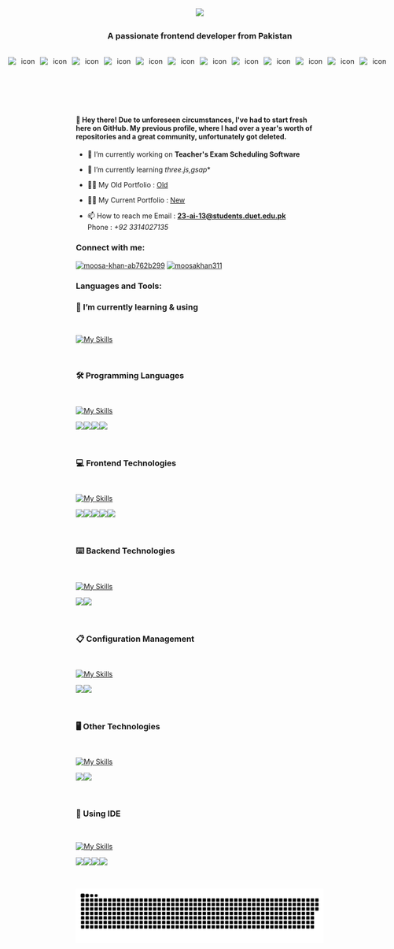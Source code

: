<h1 align="center">
    <img src="https://readme-typing-svg.herokuapp.com/?font=Righteous&size=35&center=true&vCenter=true&width=500&height=70&duration=4000&lines=Hi+There!+👋;+I'm+Moosa+akhi!;" />
</h1>
<h3 align="center">A passionate frontend developer from Pakistan</h3>
 
<br> 
   
<div align="center">
  <!-- 동적 뱃지 -->
  <div style="display: flex; justify-content: center; align-items: flex-end;">
    <img src="https://techstack-generator.vercel.app/cpp-icon.svg" alt="icon" width="65" height="65" /> 
    <img src="https://techstack-generator.vercel.app/java-icon.svg" alt="icon" width="65" height="65" />
    <img src="https://techstack-generator.vercel.app/python-icon.svg" alt="icon" width="65" height="65" />
    <img src="https://techstack-generator.vercel.app/django-icon.svg" alt="icon" width="65" height="65" />
    <img src="https://techstack-generator.vercel.app/mysql-icon.svg" alt="icon" width="65" height="65" />
    <img src="https://techstack-generator.vercel.app/restapi-icon.svg" alt="icon" width="65" height="65" />
    <img src="https://techstack-generator.vercel.app/js-icon.svg" alt="icon" width="65" height="65" />
    <img src="https://techstack-generator.vercel.app/ts-icon.svg" alt="icon" width="65" height="65" />
    <img src="https://techstack-generator.vercel.app/react-icon.svg" alt="icon" width="65" height="65" />
    <img src="https://techstack-generator.vercel.app/webpack-icon.svg" alt="icon" width="65" height="65" />
    <img src="https://techstack-generator.vercel.app/raspberrypi-icon.svg" alt="icon" width="65" height="65" />
    <img src="https://techstack-generator.vercel.app/github-icon.svg" alt="icon" width="65" height="65" />
  </div>
</div>
<br>

<!--
[![trophy](https://github-profile-trophy.vercel.app/?username=sammorozov&title=Stars,Followers,Commits,Repositories,MultipleLang,PullRequest&theme=onedark)](https://github.com/ryo-ma/github-profile-trophy)
-
<div id="header" align="center">
  <img src="https://komarev.com/ghpvc/?username=markrov&style=for-the-badge&color=orange" alt=""/>
</div>-->
<br>

<h4>
👋 Hey there! Due to unforeseen circumstances, I've had to start fresh here on GitHub. My previous profile, where I had over a year's worth of repositories and a great community, unfortunately got deleted.
</h4>

- 🔭 I’m currently working on **Teacher's Exam Scheduling Software**

- 🌱 I’m currently learning *three.js,gsap**

- 👨‍💻 My Old Portfolio :  [Old](https://mooosakhan.github.io/Portfolio/)

- 👨‍💻 My Current Portfolio :  [New](https://mooosakhan.github.io/Portfolio.me/)

- 📫 How to reach me Email : **23-ai-13@students.duet.edu.pk** <br/>
                      Phone : *+92 3314027135*   
  


<h3 align="left">Connect with me:</h3>
<p align="left">
<a href="https://linkedin.com/in/moosa-khan-ab762b299" target="blank"><img align="center" src="https://raw.githubusercontent.com/rahuldkjain/github-profile-readme-generator/master/src/images/icons/Social/linked-in-alt.svg" alt="moosa-khan-ab762b299" height="30" width="40" /></a>
<a href="https://instagram.com/moosakhan311" target="blank"><img align="center" src="https://raw.githubusercontent.com/rahuldkjain/github-profile-readme-generator/master/src/images/icons/Social/instagram.svg" alt="moosakhan311" height="30" width="40" /></a>
</p>

<h3 align="left">Languages and Tools:</h3>

### 🌱 I’m currently learning & using

<br>

<!-- 아이콘 총 모음 -->
[![My Skills](https://skillicons.dev/icons?i=raspberrypi,git,html,js,linux,nodejs,arduino,react,css,cpp,py,mysql,django,bootstrap,c,github,java,threejs,vercel)](https://skillicons.dev)

<br>

### 🛠 Programming Languages

<br>

[![My Skills](https://skillicons.dev/icons?i=js,cpp,ts,py,c)](https://skillicons.dev)

<img src="https://img.shields.io/badge/JavaScript-F7DF1E?style=for-the-badge&logo=JavaScript&logoColor=white"><img src="https://img.shields.io/badge/C++-00599C?style=for-the-badge&logo=Cplusplus&logoColor=white"><img src="https://img.shields.io/badge/Python-3776AB?style=for-the-badge&logo=Python&logoColor=white"><img src="https://img.shields.io/badge/C-A8B9CC?style=for-the-badge&logo=C&logoColor=black">

<br>

### 💻 Frontend Technologies

<br>

[![My Skills](https://skillicons.dev/icons?i=html,react,css,bootstrap,threejs,vercel,vite,tailwind)](https://skillicons.dev)

<img src="https://img.shields.io/badge/Html5-E34F26?style=for-the-badge&logo=Html5&logoColor=white"><img src="https://img.shields.io/badge/React-61DAFB?style=for-the-badge&logo=React&logoColor=white"><img src="https://img.shields.io/badge/Css3-1572B6?style=for-the-badge&logo=Css3&logoColor=white"><img src="https://img.shields.io/badge/Bootstrap-7952B3?style=for-the-badge&logo=Bootstrap&logoColor=white"><img src="https://img.shields.io/badge/Three.js-000000?style=for-the-badge&logo=Three.js&logoColor=white">

<br>

### ⌨️ Backend Technologies

<br>

[![My Skills](https://skillicons.dev/icons?i=linux,flask,python,mysql,firebase,php,laravel)](https://skillicons.dev)

<img src="https://img.shields.io/badge/linux-FCC624?style=for-the-badge&logo=linux&logoColor=black"><img src="https://img.shields.io/badge/MySQL-4479A1?style=for-the-badge&logo=MySQL&logoColor=white">

<br>

### 📋 Configuration Management

<br>

[![My Skills](https://skillicons.dev/icons?i=git,github)](https://skillicons.dev)

<img src="https://img.shields.io/badge/Git-F05032?style=for-the-badge&logo=Git&logoColor=white"><img src="https://img.shields.io/badge/Github-181717?style=for-the-badge&logo=Github&logoColor=white">

<br>

### 🖥 Other Technologies

<br>

[![My Skills](https://skillicons.dev/icons?i=raspberrypi,arduino)](https://skillicons.dev)

<img src="https://img.shields.io/badge/RaspberryPi-A22846?style=for-the-badge&logo=RaspberryPi&logoColor=white"><img src="https://img.shields.io/badge/Arduino-00878F?style=for-the-badge&logo=Arduino&logoColor=white">

<br>

### 🐬 Using IDE

<br>

[![My Skills](https://skillicons.dev/icons?i=anaconda,vscode,visualstudio,pycharm)](https://skillicons.dev)

<img src="https://img.shields.io/badge/Anaconda-44A833?style=for-the-badge&logo=Anaconda&logoColor=white"><img src="https://img.shields.io/badge/Visual%20Studio%20Code-007ACC.svg?&style=for-the-badge&logo=Visual%20Studio%20Code&logoColor=white"><img src="https://img.shields.io/badge/Visual%20Studio-5C2D91.svg?&style=for-the-badge&logo=Visual%20Studio&logoColor=white"><img src="https://img.shields.io/badge/PyCharm-000000.svg?&style=for-the-badge&logo=PyCharm&logoColor=white">

<br>

<p align="center">
 <img width="1000" src="github-snake.svg" alt="snake"/>
</p>



<!-- ![header](https://capsule-render.vercel.app/api?type=waving&color=gradient&height=250&section=header&text=moosa&fontSize=100)

### ✅ Github state -->

<br>

<!-- https://simpleicons.org/ 에서 링크 가져오기 -->

<!-- https://getemoji.com/ -->

<!-- 
<div align=center>
</div> 
-->
